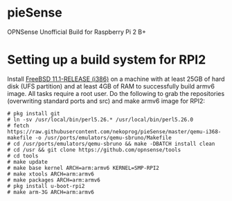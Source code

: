 pieSense
========

OPNSense Unofficial Build for Raspberry Pi 2 B+

Setting up a build system for RPI2
==================================

Install [FreeBSD 11.1-RELEASE (i386)](https://download.freebsd.org/ftp/releases/i386/i386/ISO-IMAGES/11.1/)
on a machine with at least 25GB of hard disk (UFS partition)
and at least 4GB of RAM to successfully build armv6 image.  All
tasks require a root user.  Do the following to grab the repositories
(overwriting standard ports and src) and make armv6 image for RPI2:

    # pkg install git
    # ln -sv /usr/local/bin/perl5.26.* /usr/local/bin/perl5.26.0
    # fetch https://raw.githubusercontent.com/nekoprog/pieSense/master/qemu-i368-makefile -o /usr/ports/emulators/qemu-sbruno/Makefile
    # cd /usr/ports/emulators/qemu-sbruno && make -DBATCH install clean
    # cd /usr && git clone https://github.com/opnsense/tools
    # cd tools
    # make update
    # make base kernel ARCH=arm:armv6 KERNEL=SMP-RPI2
    # make xtools ARCH=arm:armv6
    # make packages ARCH=arm:armv6
    # pkg install u-boot-rpi2
    # make arm-3G ARCH=arm:armv6
